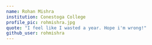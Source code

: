 ```yaml
---
name: Rohan Mishra
institution: Conestoga College
profile_pic: rohmishra.jpg
quote: "I feel like I wasted a year. Hope i'm wrong!"
github_user: rohmishra
---
```

